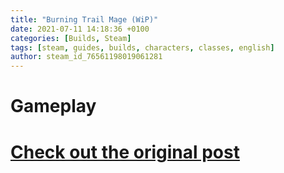 ```yaml
---
title: "Burning Trail Mage (WiP)"
date: 2021-07-11 14:18:36 +0100
categories: [Builds, Steam]
tags: [steam, guides, builds, characters, classes, english]
author: steam_id_76561198019061281
---
```

# Gameplay



# <a href="https://steamcommunity.com/sharedfiles/filedetails/?id=2544071202" target="_blank">Check out the original post</a>